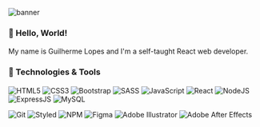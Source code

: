 ![banner](https://user-images.githubusercontent.com/86780871/177656842-35deedea-deeb-44d2-b4cb-4724f53465c9.gif)

### 👋 Hello, World! <img src="spacer.png" alt="spacer" width="1500" height="2"/>
My name is Guilherme Lopes and I'm a self-taught React web developer. 

### 🔧 Technologies & Tools <img src="spacer.png" alt="spacer" width="1500" height="2"/>
![HTML5](https://img.shields.io/badge/html5-2D3136.svg?style=for-the-badge&logo=html5&logoColor=23E34F26)
![CSS3](https://img.shields.io/badge/css3-2D3136.svg?style=for-the-badge&logo=css3&logoColor=563D7C)
![Bootstrap](https://img.shields.io/badge/bootstrap-2D3136.svg?style=for-the-badge&logo=bootstrap&logoColor=23563D7C)
![SASS](https://img.shields.io/badge/SASS-2D3136.svg?style=for-the-badge&logo=SASS&logoColor=hotpink)
![JavaScript](https://img.shields.io/badge/javascript-2D3136.svg?style=for-the-badge&logo=javascript&logoColor=F7DF1E)
![React](https://img.shields.io/badge/React-2D3136?style=for-the-badge&logo=react&logoColor=61DAFB)
![NodeJS](https://img.shields.io/badge/Node-2D3136?style=for-the-badge&logo=Node.js&logoColor=43853D)
![ExpressJS](https://img.shields.io/badge/express-2D3136?style=for-the-badge&logo=express&logoColor=FFF)
![MySQL](https://img.shields.io/badge/mysql-2D3136.svg?style=for-the-badge&logo=mysql&logoColor=5DA6DE)

![Git](https://img.shields.io/badge/GIT-2D3136.svg?style=for-the-badge&logo=git&logoColor=white)
![Styled](https://img.shields.io/badge/styled_components-2D3136.svg?style=for-the-badge&logo=styled-components&logoColor=white)
![NPM](https://img.shields.io/badge/npm-2D3136.svg?style=for-the-badge&logo=data:image/svg%2bxml;base64,PHN2ZyByb2xlPSJpbWciIHZpZXdCb3g9IjAgMCAyNCAyNCIgZmlsbD0id2hpdGUiIHhtbG5zPSJodHRwOi8vd3d3LnczLm9yZy8yMDAwL3N2ZyI+PHRpdGxlPm5wbTwvdGl0bGU+PHBhdGggZD0iTTEuNzYzIDBDLjc4NiAwIDAgLjc4NiAwIDEuNzYzdjIwLjQ3NEMwIDIzLjIxNC43ODYgMjQgMS43NjMgMjRoMjAuNDc0Yy45NzcgMCAxLjc2My0uNzg2IDEuNzYzLTEuNzYzVjEuNzYzQzI0IC43ODYgMjMuMjE0IDAgMjIuMjM3IDB6TTUuMTMgNS4zMjNsMTMuODM3LjAxOS0uMDA5IDEzLjgzNmgtMy40NjRsLjAxLTEwLjM4MmgtMy40NTZMMTIuMDQgMTkuMTdINS4xMTN6Ii8+PC9zdmc+)
![Figma](https://img.shields.io/badge/figma-2D3136.svg?style=for-the-badge&logo=figma&logoColor=white)
![Adobe Illustrator](https://img.shields.io/badge/adobe%20illustrator-2D3136.svg?style=for-the-badge&logo=adobe%20illustrator&logoColor=white)
![Adobe After Effects](https://img.shields.io/badge/Adobe%20After%20Effects-2D3136.svg?style=for-the-badge&logo=Adobe%20After%20Effects&logoColor=white)
 

